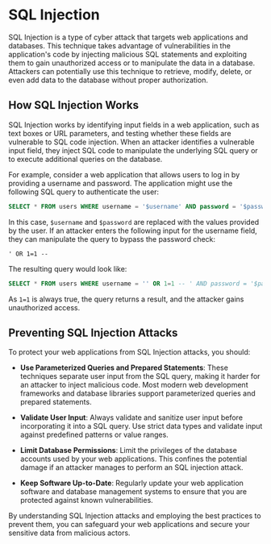 # SQL Injection

SQL Injection is a type of cyber attack that targets web applications and databases. This technique takes advantage of vulnerabilities in the application's code by injecting malicious SQL statements and exploiting them to gain unauthorized access or to manipulate the data in a database. Attackers can potentially use this technique to retrieve, modify, delete, or even add data to the database without proper authorization.

## How SQL Injection Works

SQL Injection works by identifying input fields in a web application, such as text boxes or URL parameters, and testing whether these fields are vulnerable to SQL code injection. When an attacker identifies a vulnerable input field, they inject SQL code to manipulate the underlying SQL query or to execute additional queries on the database.

For example, consider a web application that allows users to log in by providing a username and password. The application might use the following SQL query to authenticate the user:

```sql
SELECT * FROM users WHERE username = '$username' AND password = '$password'
```

In this case, `$username` and `$password` are replaced with the values provided by the user. If an attacker enters the following input for the username field, they can manipulate the query to bypass the password check:

```
' OR 1=1 -- 
```

The resulting query would look like:

```sql
SELECT * FROM users WHERE username = '' OR 1=1 -- ' AND password = '$password'
```

As `1=1` is always true, the query returns a result, and the attacker gains unauthorized access.

## Preventing SQL Injection Attacks

To protect your web applications from SQL Injection attacks, you should:

- **Use Parameterized Queries and Prepared Statements**: These techniques separate user input from the SQL query, making it harder for an attacker to inject malicious code. Most modern web development frameworks and database libraries support parameterized queries and prepared statements.

- **Validate User Input**: Always validate and sanitize user input before incorporating it into a SQL query. Use strict data types and validate input against predefined patterns or value ranges.

- **Limit Database Permissions**: Limit the privileges of the database accounts used by your web applications. This confines the potential damage if an attacker manages to perform an SQL injection attack.

- **Keep Software Up-to-Date**: Regularly update your web application software and database management systems to ensure that you are protected against known vulnerabilities.

By understanding SQL Injection attacks and employing the best practices to prevent them, you can safeguard your web applications and secure your sensitive data from malicious actors.